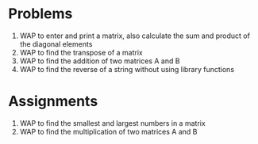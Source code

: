 # Problems
1. WAP to enter and print a matrix, also calculate the sum and product of the diagonal elements
2. WAP to find the transpose of a matrix
3. WAP to find the addition of two matrices A and B
4. WAP to find the reverse of a string without using library functions

# Assignments
1. WAP to find the smallest and largest numbers in a matrix
2. WAP to find the multiplication of two matrices A and B